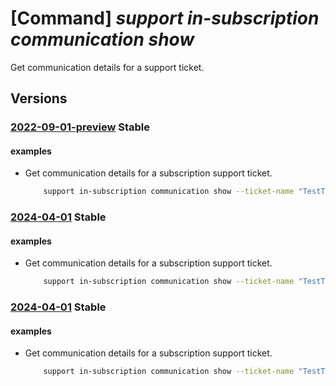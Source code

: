 # [Command] _support in-subscription communication show_

Get communication details for a support ticket.

## Versions

### [2022-09-01-preview](/Resources/mgmt-plane/L3N1YnNjcmlwdGlvbnMve30vcHJvdmlkZXJzL21pY3Jvc29mdC5zdXBwb3J0L3N1cHBvcnR0aWNrZXRzL3t9L2NvbW11bmljYXRpb25zL3t9/2022-09-01-preview.xml) **Stable**

<!-- mgmt-plane /subscriptions/{}/providers/microsoft.support/supporttickets/{}/communications/{} 2022-09-01-preview -->

#### examples

- Get communication details for a subscription support ticket.
    ```bash
        support in-subscription communication show --ticket-name "TestTicketName" --communication-name "TestTicketCommunicationName"
    ```

### [2024-04-01](/Resources/mgmt-plane/L3N1YnNjcmlwdGlvbnMve30vcHJvdmlkZXJzL21pY3Jvc29mdC5zdXBwb3J0L3N1cHBvcnR0aWNrZXRzL3t9L2NvbW11bmljYXRpb25zL3t9/2024-04-01.xml) **Stable**

<!-- mgmt-plane /subscriptions/{}/providers/microsoft.support/supporttickets/{}/communications/{} 2024-04-01 -->

#### examples

- Get communication details for a subscription support ticket.
    ```bash
        support in-subscription communication show --ticket-name "TestTicketName" --communication-name "TestTicketCommunicationName"
    ```

### [2024-04-01](/Resources/mgmt-plane/L3N1YnNjcmlwdGlvbnMve30vcHJvdmlkZXJzL21pY3Jvc29mdC5zdXBwb3J0L3N1cHBvcnR0aWNrZXRzL3t9L2NvbW11bmljYXRpb25zL3t9/2024-04-01.xml) **Stable**

<!-- mgmt-plane /subscriptions/{}/providers/microsoft.support/supporttickets/{}/communications/{} 2024-04-01 -->

#### examples

- Get communication details for a subscription support ticket.
    ```bash
        support in-subscription communication show --ticket-name "TestTicketName" --communication-name "TestTicketCommunicationName"
    ```
